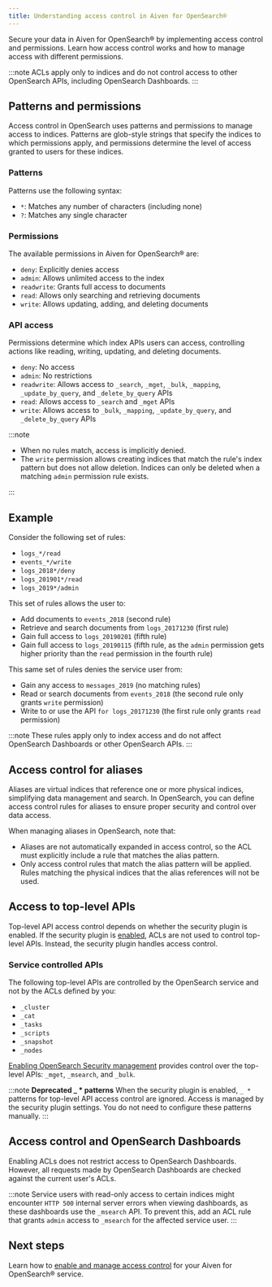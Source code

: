 ```yaml
---
title: Understanding access control in Aiven for OpenSearch®
---
```


Secure your data in Aiven for OpenSearch® by implementing access control and permissions. Learn how access control works and how to manage access with different permissions.

:::note
ACLs apply only to indices and do not control access to other OpenSearch APIs,
including OpenSearch Dashboards.
:::

## Patterns and permissions

Access control in OpenSearch uses patterns and permissions to manage access to indices.
Patterns are glob-style strings that specify the indices to which permissions apply,
and permissions determine the level of access granted to users for these indices.

### Patterns

Patterns use the following syntax:

-   `*`: Matches any number of characters (including none)
-   `?`: Matches any single character

### Permissions

The available permissions in Aiven for OpenSearch® are:


-   `deny`: Explicitly denies access
-   `admin`: Allows unlimited access to the index
-   `readwrite`: Grants full access to documents
-   `read`: Allows only searching and retrieving documents
-   `write`: Allows updating, adding, and deleting documents

### API access

Permissions determine which index APIs users can access, controlling actions
like reading, writing, updating, and deleting documents.

-   `deny`: No access
-   `admin`: No restrictions
-   `readwrite`: Allows access to `_search`, `_mget`, `_bulk`,
    `_mapping`, `_update_by_query`, and `_delete_by_query` APIs
-   `read`: Allows access to `_search` and `_mget` APIs
-   `write`: Allows access to `_bulk`, `_mapping`, `_update_by_query`,
    and `_delete_by_query` APIs

:::note

 - When no rules match, access is implicitly denied.
 - The `write` permission allows creating indices that match the rule's index pattern
   but does not allow deletion. Indices can only be deleted when a matching
   `admin` permission rule exists.

:::

## Example

Consider the following set of rules:

-   `logs_*/read`
-   `events_*/write`
-   `logs_2018*/deny`
-   `logs_201901*/read`
-   `logs_2019*/admin`

This set of rules allows the user to:

-   Add documents to `events_2018` (second rule)
-   Retrieve and search documents from `logs_20171230` (first rule)
-   Gain full access to `logs_20190201` (fifth rule)
-   Gain full access to `logs_20190115` (fifth rule, as the `admin`
    permission gets higher priority than the `read` permission in the
    fourth rule)

This same set of rules denies the service user from:

-   Gain any access to `messages_2019` (no matching rules)
-   Read or search documents from `events_2018` (the second rule only
    grants `write` permission)
-   Write to or use the API `for logs_20171230` (the first rule only
    grants `read` permission)

:::note
These rules apply only to index access and do not affect OpenSearch Dashboards or other
OpenSearch APIs.
:::

## Access control for aliases

Aliases are virtual indices that reference one or more physical indices, simplifying
data management and search. In OpenSearch, you can define access control rules
for aliases to ensure proper security and control over data access.

When managing aliases in OpenSearch, note that:

- Aliases are not automatically expanded in access control, so the ACL must explicitly
  include a rule that matches the alias pattern.
- Only access control rules that match the alias pattern will be applied. Rules matching
  the physical indices that the alias references will not be used.

## Access to top-level APIs

Top-level API access control depends on whether the security plugin is enabled.
If the security plugin is
[enabled](/docs/products/opensearch/howto/enable-opensearch-security),
ACLs are not used to control top-level APIs.
Instead, the security plugin handles access control.

### Service controlled APIs

The following top-level APIs are controlled by the OpenSearch service
and not by the ACLs defined by you:

- `_cluster`
- `_cat`
- `_tasks`
- `_scripts`
- `_snapshot`
- `_nodes`

[Enabling OpenSearch Security management](/docs/products/opensearch/howto/enable-opensearch-security)
provides control over the
top-level APIs: `_mget`, `_msearch`, and `_bulk`.

:::note
**Deprecated _ * patterns**
When the security plugin is enabled, `_ *` patterns for top-level API access control
are ignored. Access is managed by the security plugin settings. You do not
need to configure these patterns manually.
:::

## Access control and OpenSearch Dashboards

Enabling ACLs does not restrict access to OpenSearch Dashboards.
However, all requests made by OpenSearch Dashboards are checked against
the current user's ACLs.

:::note
Service users with read-only access to certain indices might encounter `HTTP 500`
internal server errors when viewing dashboards, as these dashboards use
the `_msearch` API. To prevent this, add an ACL rule that
grants `admin` access to `_msearch` for the affected service user.
:::

## Next steps

Learn how to
[enable and manage access control](/docs/products/opensearch/howto/control_access_to_content)
for your Aiven for OpenSearch® service.
